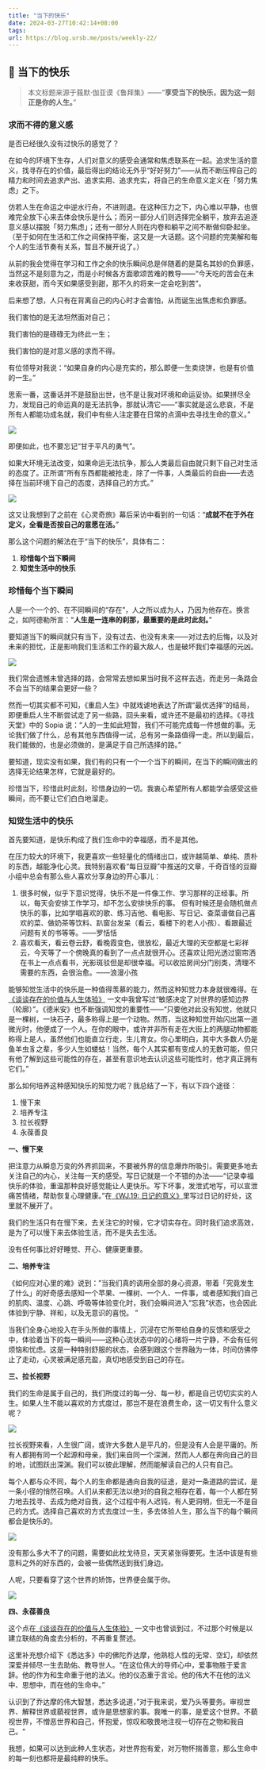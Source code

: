 ```yaml
---
title: "当下的快乐"
date: 2024-03-27T10:42:14+08:00
tags:
url: https://blog.ursb.me/posts/weekly-22/
---
```


## 💐 当下的快乐

> 本文标题来源于莪默·伽亚谟《鲁拜集》——“**享受当下的快乐，因为这一刻正是你的人生。**”

### 求而不得的意义感

是否已经很久没有过快乐的感觉了？

在如今的环境下生存，人们对意义的感受会通常和焦虑联系在一起。追求生活的意义，找寻存在的价值，最后得出的结论无外乎“好好努力”——从而不断压榨自己的精力和时间去追求产出、追求实用、追求充实，将自己的生命意义定义在「努力焦虑」之下。

仿若人生在命运之中逆水行舟，不进则退。在这种压力之下，内心难以平静，也很难完全放下心来去体会快乐是什么；而另一部分人们则选择完全躺平，放弃去追逐意义感以摆脱「努力焦虑」；还有一部分人则在内卷和躺平之间不断做仰卧起坐。（至于如何在生活和工作之间保持平衡，这又是一大话题。这个问题的完美解和每个人的生活节奏有关系，暂且不展开说了。）

从前的我会觉得在学习和工作之余的快乐瞬间总是伴随着的是莫名其妙的负罪感，当然这不是刻意为之，而是小时候各方面歌颂苦难的教导——“今天吃的苦会在未来收获甜，而今天如果感受到甜，那不久的将来一定会吃到苦”。

后来想了想，人只有在背离自己的内心时才会害怕，从而诞生出焦虑和负罪感。

我们害怕的是无法坦然面对自己；

我们害怕的是碌碌无为终此一生；

我们害怕的是对意义感的求而不得。

有位领导对我说：“如果自身的内心是充实的，那么即便一生卖烧饼，也是有价值的一生。”

思索一番，这番话并不是鼓励出世，也不是让我对环境和命运妥协。如果拼尽全力，发现自己的命运真的是无法抗争，那就认清它——“事实就是这么悲哀，不是所有人都能功成名就，我们中有些人注定要在日常的点滴中去寻找生命的意义。”

![](https://img.hux.ink/image/2024/06/202406271801274.png)

即便如此，也不要忘记“甘于平凡的勇气”。

如果大环境无法改变，如果命运无法抗争，那么人类最后自由就只剩下自己对生活的态度了。正所谓“所有东西都能被抢走，除了一件事，人类最后的自由——去选择在当前环境下自己的态度，选择自己的方式。”

![](https://img.hux.ink/image/2024/06/202406271801275.png)

这又让我想到了之前在《心灵奇旅》幕后采访中看到的一句话：“**成就不在于外在定义，全看是否按自己的意愿在活。**”

那么这个问题的解法在于“当下的快乐”，具体有二：

1.  **珍惜每个当下瞬间**
2.  **知觉生活中的快乐**

### 珍惜每个当下瞬间

人是一个一个的、在不同瞬间的“存在”，人之所以成为人，乃因为他存在。换言之，如阿德勒所言：“**人生是一连串的刹那，最重要的是此时此刻。**”

要知道当下的瞬间就只有当下，没有过去、也没有未来——对过去的后悔，以及对未来的担忧，正是影响我们生活和工作的最大敌人，也是破坏我们幸福感的元凶。

![](https://img.hux.ink/image/2024/06/202406271801276.png)

我们常会遗憾未曾选择的路，会常常去想如果当时我不这样去选，而走另一条路会不会当下的结果会更好一些？

然而一切其实都不可知，《重启人生》中就戏谑地表达了所谓“最优选择”的结局，即便重启人生不断尝试走了另一些路，回头来看，或许还不是最初的选择。《寻找天堂》中的 Sopia 说：“人的一生如此短暂，我们不可能完成每一件想做的事。无论我们做了什么，总有其他东西值得一试，总有另一条路值得一走。所以到最后，我们能做的，也是必须做的，是满足于自己所选择的路。”

要知道，现实没有如果，我们有的只有一个一个当下的瞬间，在当下的瞬间做出的选择无论结果怎样，它就是最好的。

珍惜当下，珍惜此时此刻，珍惜身边的一切。我衷心希望所有人都能学会感受这些瞬间，而不要让它们白白地溜走。

### 知觉生活中的快乐

首先要知道，是快乐构成了我们生命中的幸福感，而不是其他。

在压力较大的环境下，我更喜欢一些轻量化的情绪出口，或许越简单、单纯、质朴的东西，越能净化心灵。我特别喜欢看“每日豆瓣”中推送的文章，千奇百怪的豆瓣小组中总会有那么些人喜欢分享身边的开心事儿：

1.  很多时候，似乎下意识觉得，快乐不是一件像工作、学习那样的正经事。所以，每天会安排工作学习，却不怎么安排快乐的事。 但有时候还是会随机做点快乐的事，比如学唱喜欢的歌、练习吉他、看电影、写日记、查菜谱做自己喜欢的菜、做奶茶等饮料、趴窗台发呆（看云，看楼下的老人小孩）、看跟最近问题有关的书等等。——罗恬恬
2.  喜欢看天，看云卷云舒，看晚霞变色，很放松，最近大理的天空都是七彩祥云，今天等了一个傍晚真的看到了一点点就很开心。还喜欢让阳光透过窗帘洒在书上一点点看书，光影斑驳但是却很幸福。可以收拾房间分门别类，清理不需要的东西，会很治愈。——浪漫小孩

能够知觉生活中的快乐是一种值得羡慕的能力，然而这种知觉力本身就很难得。在 [《谈谈存在的价值与人生体验》](https://me.ursb.me/archives/299.html#directory095888137327391123) 一文中我曾写过“敏感决定了对世界的感知边界（轮廓）”。《德米安》也不断强调知觉的重要性——“只要他对此没有知觉，他就只是一棵树，一块石子，最多称得上是一个动物。然而，当这种知觉开始闪出第一道微光时，他便成了一个人。在你的眼中，或许并非所有走在大街上的两腿动物都能称得上是人，虽然他们也能直立行走，生儿育女。你心里明白，其中大多数人仍是鱼羊虫豸之辈，多少人生如蝼蛄！当然，每个人其实都有变成人的无数可能，但只有他了解到这些可能性的存在，甚至有意识地去认识这些可能性时，他才真正拥有它们。”

那么如何培养这种感知快乐的知觉力呢？我总结了一下，有以下四个途径：

1.  慢下来
2.  培养专注
3.  拉长视野
4.  永葆善良

**一、慢下来**

把注意力从瞬息万变的外界抓回来，不要被外界的信息爆炸所吸引。需要更多地去关注自己的内心，关注每一天的感受。写日记就是一个不错的办法——“记录幸福快乐的体验，重温那种良好感觉能让人更快乐。写下坏事，发泄式地写，可以宣泄痛苦情绪，帮助恢复心理健康。”在[《WJ.19: 日记的意义》](https://weekly.ursb.me/posts/weekly-19/)里写过日记的好处，这里就不展开了。

我们的生活只有在慢下来，去关注它的时候，它才切实存在。同时我们追求高效，是为了可以慢下来去体验生活，而不是失去生活。

没有任何事比好好睡觉、开心、健康更重要。

**二、培养专注**

《如何应对心里的难》说到：”当我们真的调用全部的身心资源，带着「究竟发生了什么」的好奇感去感知一个苹果、一棵树、一个人、一件事，或者感知我们自己的肌肉、温度、心跳、呼吸等体验变化时，我们会瞬间进入“忘我”状态，也会因此体验到宁静、祥和，以及无意识的喜悦。 ”

当我们全身心地投入在手头所做的事情上，沉浸在它所带给自身的反馈和感受之中，体验着当下的每一瞬间——这种心流状态中的的心绪将一片宁静，不会有任何烦恼和忧虑。这是一种特别舒服的状态，会感到跟这个世界融为一体，时间仿佛停止了走动，心灵被满足感充盈，真切地感受到自己的存在。

**三、拉长视野**

我们的生命是属于自己的，我们所度过的每一分、每一秒，都是自己切切实实的人生。如果人生不能以喜欢的方式度过，那岂不是在浪费生命，这一切又有什么意义呢？

![](https://img.hux.ink/image/2024/06/202406271801277.png)

拉长视野来看，人生很广阔，或许大多数人是平凡的，但是没有人会是平庸的。所有人都拥有同一个起源和母亲，我们来自同一个深渊，然而人人都在奔向自己的目的地，试图跃出深渊。我们可以彼此理解，然而能解读自己的人只有自己。

每个人都与众不同，每个人的生命都是通向自我的征途，是对一条道路的尝试，是一条小径的悄然召唤。人们从来都无法以绝对的自我之相存在着，每一个人都在努力地去找寻、去成为绝对自我，这个过程中有人迟钝，有人更洞明，但无一不是自己的方式。选择自己喜欢的方式去度过一生，多去体验人生，那么当下的每个瞬间都会是快乐的。

![](https://img.hux.ink/image/2024/06/202406271801278.png)

没有那么多大不了的问题，需要如此枕戈待旦，天天紧张得要死。生活中该是有些意料之外的好东西的，会被一些偶然送到我们身边。

人呢，只要看穿了这个世界的矫饰，世界便会属于你。

![](https://img.hux.ink/image/2024/06/202406271801279.png)

**四、永葆善良**

这个点在[《谈谈存在的价值与人生体验》](https://me.ursb.me/archives/299.html#directory095888137327391123) 一文中也曾谈到过，不过那个时候是以建立联结的角度去分析的，不再重复赘述。

这里补充想介绍下《悉达多》中的佛陀乔达摩，他熟稔人性的无常、空幻，却依然深爱并倾尽一生去助佑、教导世人。“在这位伟大的导师心中，爱事物胜于爱言辞。他的作为和生命重于他的法义。他的仪态重于言论。他的伟大不在他的法义中、思想中，而在他的生命中。”

认识到了乔达摩的伟大智慧，悉达多说道，”对于我来说，爱乃头等要务。审视世界、解释世界或藐视世界，或许是思想家的事。我唯一的事，是爱这个世界。不藐视世界，不憎恶世界和自己，怀抱爱，惊叹和敬畏地注视一切存在之物和我自己。“

我想，如果可以达到此种人生状态，对世界抱有爱，对万物怀揣善意，那么生命中的每一刻也都将是最纯粹的快乐。